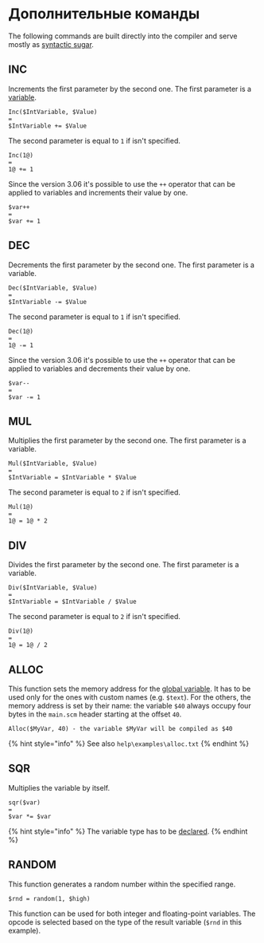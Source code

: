 # Дополнительные команды

The following commands are built directly into the compiler and serve mostly as [syntactic sugar](https://en.wikipedia.org/wiki/Syntactic_sugar).

## INC

Increments the first parameter by the second one. The first parameter is a [variable](variables.md).

```text
Inc($IntVariable, $Value)
=
$IntVariable += $Value
```

The second parameter is equal to `1` if isn't specified.

```text
Inc(1@)
=
1@ += 1
```

Since the version 3.06 it's possible to use the `++` operator that can be applied to variables and increments their value by one.

```text
$var++
=
$var += 1
```

## DEC

Decrements the first parameter by the second one. The first parameter is a variable.

```text
Dec($IntVariable, $Value)
=
$IntVariable -= $Value
```

The second parameter is equal to `1` if isn't specified.

```text
Dec(1@)
=
1@ -= 1
```

Since the version 3.06 it's possible to use the `++` operator that can be applied to variables and decrements their value by one.

```text
$var--
=
$var -= 1
```

## MUL

Multiplies the first parameter by the second one. The first parameter is a variable.

```text
Mul($IntVariable, $Value)
=
$IntVariable = $IntVariable * $Value
```

The second parameter is equal to `2` if isn't specified.

```text
Mul(1@)
=
1@ = 1@ * 2
```

## DIV

Divides the first parameter by the second one. The first parameter is a variable.

```text
Div($IntVariable, $Value)
=
$IntVariable = $IntVariable / $Value
```

The second parameter is equal to `2` if isn't specified.

```text
Div(1@)
=
1@ = 1@ / 2
```

## ALLOC 

This function sets the memory address for the [global variable](variables.md#global-variables). It has to be used only for the ones with custom names \(e.g. `$text`\). For the others, the memory address is set by their name: the variable `$40` always occupy four bytes in the `main.scm` header starting at the offset `40`.

```text
Alloc($MyVar, 40) - the variable $MyVar will be compiled as $40
```

{% hint style="info" %}
See also `help\examples\alloc.txt`
{% endhint %}

## SQR

Multiplies the variable by itself.

```text
sqr($var) 
=
$var *= $var
```

{% hint style="info" %}
The variable type has to be [declared](variables.md#var-end-construct).
{% endhint %}

## RANDOM

This function generates a random number within the specified range.

```text
$rnd = random(1, $high)
```

This function can be used for both integer and floating-point variables. The opcode is selected based on the type of the result variable \(`$rnd` in this example\).

